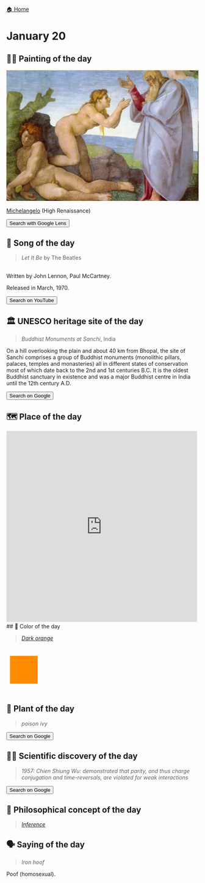 
[🏠 Home](../../index.md)

# January 20

## 🧑‍🎨 Painting of the day

<img width="600" src="../img/Michelangelo_6.jpg">

[Michelangelo](https://en.wikipedia.org/wiki/Michelangelo) (High Renaissance)

<button class="btn btn-success"
onclick=" window.open('https://lens.google.com/uploadbyurl?url=https://iretes.github.io/one-a-day/data/img/Michelangelo_6.jpg','_blank')">
Search with Google Lens
</button>

## 🎼 Song of the day

> *Let It Be*
by The Beatles

<br />Written by John Lennon, Paul McCartney.

Released in March, 1970.

<button class="btn btn-success"
onclick=" window.open('http://www.youtube.com/search?q=Let It Be by The Beatles','_blank')">
Search on YouTube
</button>

## 🏛️ UNESCO heritage site of the day

> *Buddhist Monuments at Sanchi*, India

<p>On a hill overlooking the plain and about 40 km from Bhopal, the site of Sanchi comprises a group of Buddhist monuments (monolithic pillars, palaces, temples and monasteries) all in different states of conservation most of which date back to the 2nd and 1st centuries B.C. It is the oldest Buddhist sanctuary in existence and was a major Buddhist centre in India until the 12th century A.D.</p>

<button class="btn btn-success"
onclick=" window.open('http://www.google.com/search?q=Buddhist Monuments at Sanchi','_blank')">
Search on Google
</button>

## 🗺️ Place of the day

<iframe
src="https://www.mapcrunch.com"
name="mapcrunch"
width="500"
height="500"
allowTransparency="true"
scrolling="no"
frameborder="0"
>
</iframe>
## 🎨 Color of the day

> *[Dark orange](https://en.wikipedia.org/wiki/Shades_of_orange#Dark_orange_(web_color))*

<div style="color:#FF8C00; font-size: 100px;">&#9632;</div>

## 🌿 Plant of the day

> *poison ivy*

<button class="btn btn-success"
onclick=" window.open('http://www.google.com/search?q=poison ivy','_blank')">
Search on Google
</button>

## 🧑‍🔬 Scientific discovery of the day

> *1957: Chien Shiung Wu: demonstrated that parity, and thus charge conjugation and time-reversals, are violated for weak interactions*

<button class="btn btn-success"
onclick=" window.open('http://www.google.com/search?q=1957: Chien Shiung Wu: demonstrated that parity, and thus charge conjugation and time-reversals, are violated for weak interactions','_blank')">
Search on Google
</button>

## 💭 Philosophical concept of the day

> *[Inference](https://en.wikipedia.org/wiki/Inference)*

## 🗣️ Saying of the day

> *Iron hoof*

Poof
(homosexual).
